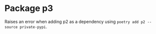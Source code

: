# Package p3

Raises an error when adding p2 as a dependency using `poetry add p2 --source private-pypi`.